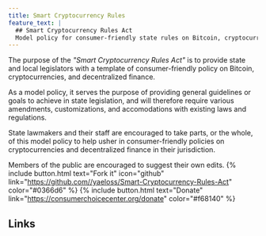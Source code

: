 ```yaml
---
title: Smart Cryptocurrency Rules
feature_text: |
  ## Smart Cryptocurrency Rules Act
  Model policy for consumer-friendly state rules on Bitcoin, cryptocurrencies, and decentralized finance.
---
```


The purpose of the <i>"Smart Cryptocurrency Rules Act"</i> is to provide state and local legislators with a template of consumer-friendly policy on Bitcoin, cryptocurrencies, and decentralized finance. 

As a model policy, it serves the purpose of providing general guidelines or goals to achieve in state legislation, and will therefore require various amendments, customizations, and accomodations with existing laws and regulations.

State lawmakers and their staff are encouraged to take parts, or the whole, of this model policy to help usher in consumer-friendly policies on cryptocurrencies and decentralized finance in their jurisdiction.

Members of the public are encouraged to suggest their own edits.
{% include button.html text="Fork it" icon="github" link="https://github.com//yaeloss/Smart-Cryptocurrency-Rules-Act" color="#0366d6" %} {% include button.html text="Donate" link="https://consumerchoicecenter.org/donate" color="#f68140" %}

## Links

